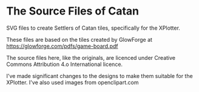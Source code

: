 # The Source Files of Catan
SVG files to create Settlers of Catan tiles, specifically for the XPlotter.

These files are based on the tiles created by GlowForge at https://glowforge.com/pdfs/game-board.pdf

The source files here, like the originals, are licenced under Creative Commons Attribution 4.o International licence.

I've made significant changes to the designs to make them suitable for the XPlotter.  I've also used images from openclipart.com
